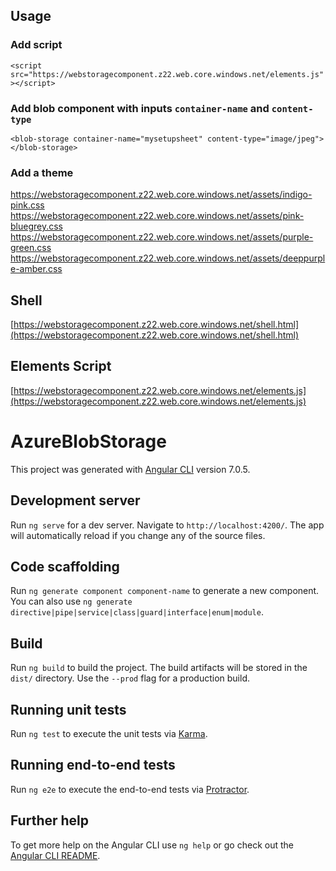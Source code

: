 ## Usage
### Add script
  ```<script src="https://webstoragecomponent.z22.web.core.windows.net/elements.js"></script>```
### Add blob component with inputs `container-name` and `content-type`
  ```<blob-storage container-name="mysetupsheet" content-type="image/jpeg"></blob-storage>```
### Add a theme
https://webstoragecomponent.z22.web.core.windows.net/assets/indigo-pink.css
https://webstoragecomponent.z22.web.core.windows.net/assets/pink-bluegrey.css
https://webstoragecomponent.z22.web.core.windows.net/assets/purple-green.css
https://webstoragecomponent.z22.web.core.windows.net/assets/deeppurple-amber.css

## Shell
[https://webstoragecomponent.z22.web.core.windows.net/shell.html](https://webstoragecomponent.z22.web.core.windows.net/shell.html)
## Elements Script
[https://webstoragecomponent.z22.web.core.windows.net/elements.js](https://webstoragecomponent.z22.web.core.windows.net/elements.js)
# AzureBlobStorage

This project was generated with [Angular CLI](https://github.com/angular/angular-cli) version 7.0.5.

## Development server

Run `ng serve` for a dev server. Navigate to `http://localhost:4200/`. The app will automatically reload if you change any of the source files.

## Code scaffolding

Run `ng generate component component-name` to generate a new component. You can also use `ng generate directive|pipe|service|class|guard|interface|enum|module`.

## Build

Run `ng build` to build the project. The build artifacts will be stored in the `dist/` directory. Use the `--prod` flag for a production build.

## Running unit tests

Run `ng test` to execute the unit tests via [Karma](https://karma-runner.github.io).

## Running end-to-end tests

Run `ng e2e` to execute the end-to-end tests via [Protractor](http://www.protractortest.org/).

## Further help

To get more help on the Angular CLI use `ng help` or go check out the [Angular CLI README](https://github.com/angular/angular-cli/blob/master/README.md).
